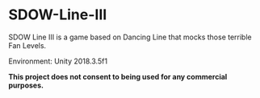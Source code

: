 # SDOW-Line-III
 
SDOW Line III is a game based on Dancing Line that mocks those terrible Fan Levels.

Environment: Unity 2018.3.5f1

**This project does not consent to being used for any commercial purposes.**
